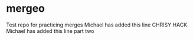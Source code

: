 # mergeo
Test repo for practicing merges
Michael has added this line
CHRISY HACK
Michael has added this line part two

